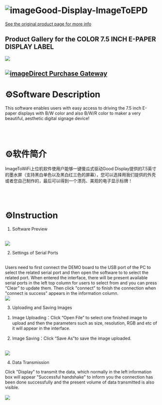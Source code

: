 # ![image](https://user-images.githubusercontent.com/57305534/200111331-65cbdad0-9cb9-4fea-9f56-8ab71769e31d.png)Good-Display-ImageToEPD

[See the original product page for more info](https://www.good-display.com/product/418.html) 
<br/>

Product Gallery for the COLOR 7.5 INCH E-PAPER DISPLAY LABEL
------------------------------------------------------------------------------------------------------------
<img src="https://www.good-display.com/repository/image/d9d4d2e7-3bfc-442a-82a8-fe06e36ef58e.jpg" />
<br/>


[![image](https://user-images.githubusercontent.com/57305534/200110058-42a41f14-0e68-4ae3-abe2-8b9c715a4117.png)Direct Purchase Gateway](https://buy-lcd.com/products/75-inch-electronic-shelf-label-color-e-ink-display-screen-for-retail-conference-and-industrial-tag-epd-screen-il075ru) 
<br/>
------------------------------------------------------------------------------------------------------------

# ⚙️Software Description


This software enables users with easy access to driving the 7.5 inch E-paper displays with B/W color and also B/W/R color to maker a very beautiful, aesthetic digital signage device!<br/>

<br/>

<br/>

# ⚙️软件简介


ImageToWiFi上位机软件使用户能够一键傻瓜式驱动Good Display提供的7.5英寸的墨水屏（支持黑白单色以及黑白红三色的屏幕），您可以选择用我们提供的外壳或者您自己制作的，最后可以得到一个漂亮、美观的电子显示标牌！<br/>

<br/>

<br/>

# ⚙️Instruction


1. Software Preview
<br/>
<img src="https://www.good-display.com/repository/image/41350dfa-4056-45ca-8d67-2b5c767e865b.jpg" />
<br/>

2. Settings of Serial Ports
<br/>
Users need to first connect the DEMO board to the USB port of the PC to select the related serial port and then open the software to to select the related port. When entered the interface, there will be present available serial ports in the left top column for users to select from and you can press “Clear” to update them. Then click "connect" to finish the connection when "connect is success" appears in the information column.
<br/>
<img src="https://www.good-display.com/repository/image/16e18c05-beb7-45d2-b897-b35bd6a09a79.jpg" />
<br/>

3. Uploading and Saving Images<br/>

1) Image Uploading：Click “Open File” to select one finished image to upload and then the parameters such as size, resolution, RGB and etc of it will appear in the interface.<br/>

2) Image Saving：Click “Save As”to save the image uploaded.
<br/>
<img src="https://www.good-display.com/repository/image/a12d64af-cf54-4358-b8f4-c89b6dbd3a6f.jpg" />
<br/>



 

4. Data Transmission<br/>

Click "Display" to transmit the data, which normally in the left information box will appear "Successful handshake" to inform you the connection has been done successfully and the present volume of data transmitted is also visible.<br/>
<br/>
<img src="https://www.good-display.com/repository/image/93a3de8c-089c-4980-835f-10343d5eb617.jpg" />
<br/>

